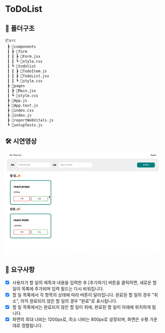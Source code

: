 # ToDoList

## 📁 폴더구조

```
📦src
 ┣ 📂components
 ┃ ┣ 📂form
 ┃ ┃ ┣ 📜Form.jsx
 ┃ ┃ ┗ 📜style.css
 ┃ ┗ 📂todolist
 ┃ ┃ ┣ 📜TodoItem.js
 ┃ ┃ ┣ 📜TodoList.jsx
 ┃ ┃ ┗ 📜style.css
 ┣ 📂pages
 ┃ ┣ 📜Main.jsx
 ┃ ┗ 📜style.css
 ┣ 📜App.js
 ┣ 📜App.test.js
 ┣ 📜index.css
 ┣ 📜index.js
 ┣ 📜reportWebVitals.js
 ┗ 📜setupTests.js
```

## 🛠 시연영상

![시연](./public/시연.gif)

## 🎯 요구사항

- [x] 사용자가 할 일의 제목과 내용을 입력한 후 [추가하기] 버튼을 클릭하면, 새로운 할 일이 목록에 추가되며 입력 필드는 다시 비워집니다.
- [x] 할 일 목록에서 각 항목의 상태에 따라 버튼이 달라집니다. 완료된 할 일의 경우 "취소", 아직 완료되지 않은 할 일의 경우 "완료"로 표시됩니다.
- [x] 할 일 목록에서는 완료되지 않은 할 일이 위에, 완료된 할 일이 아래에 위치하게 됩니다.
- [x] 화면의 최대 너비는 1200px로, 최소 너비는 800px로 설정되며, 화면은 수평 가운데로 정렬됩니다.
